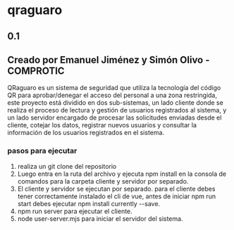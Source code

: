 # qraguaro
## 0.1
## Creado por Emanuel Jiménez y Simón Olivo - COMPROTIC 

<p> QRaguaro es un sistema de seguridad que utiliza la tecnología del código QR para aprobar/denegar el acceso del personal a una zona restringida, este proyecto está dividido en dos sub-sistemas, un lado cliente donde se realiza el proceso de lectura y gestión de usuarios registrados al sistema, y un lado servidor encargado de procesar las solicitudes enviadas desde el cliente, cotejar los datos, registrar nuevos usuarios y consultar la información de los usuarios registrados en el sistema. </p>

### pasos para ejecutar

1. realiza un git clone del repositorio
2. Luego entra en la ruta del archivo y ejecuta npm install en la consola de comandos para la carpeta cliente y servidor por separado.
3. El cliente y servidor se ejecutan por separado. para el cliente debes tener correctamente instalado el cli de vue, antes de iniciar npm run start debes ejecutar npm install currently --save.
4. npm run server para ejecutar el cliente.
5. node user-server.mjs para iniciar el servidor del sistema.
